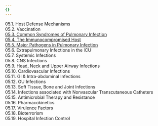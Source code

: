 ```yaml
---
{}
---
```

   
05.1. Host Defense Mechanisms   
05.2. Vaccination   
[05.3. Common Syndromes of Pulmonary Infection](../Pulmonary%20Medicine/05.%20Infections/05.3.%20Common%20Syndromes%20of%20Pulmonary%20Infection.md)   
[05.4. The Immunocompromised Host](../Pulmonary%20Medicine/05.%20Infections/05.4.%20The%20Immunocompromised%20Host.md)   
[05.5. Major Pathogens in Pulmonary Infection](../Pulmonary%20Medicine/05.%20Infections/05.5.%20Major%20Pathogens%20in%20Pulmonary%20Infection.md)   
05.6. Extrapulmonary Infections in the ICU   
05.7. Systemic Infections   
05.8. CNS Infections   
05.9. Head, Neck and Upper Airway Infections   
05.10. Cardiovascular Infections   
05.11. GI & Intra-abdominal Infections   
05.12. GU Infections   
05.13. Soft Tissue, Bone and Joint Infections   
05.14. Infections associated with Nonvascular Transcutaneous Catheters   
05.15. Antimicrobial Therapy and Resistance   
05.16. Pharmacokinetics   
05.17. Virulence Factors   
05.18. Bioterrorism   
05.19. Hospital Infection Control